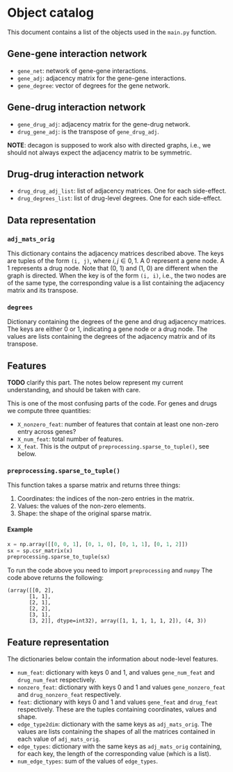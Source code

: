 # Object catalog

This document contains a list of the objects used in the `main.py` function.
 
## Gene-gene interaction network

- `gene_net`: network of gene-gene interactions.
- `gene_adj`: adjacency matrix for the gene-gene interactions.
- `gene_degree`: vector of degrees for the gene network.

## Gene-drug interaction network
- `gene_drug_adj`: adjacency matrix for the gene-drug network.
- `drug_gene_adj`: is the transpose of `gene_drug_adj`.

**NOTE**: decagon is supposed to work also with directed graphs, i.e., we should not always expect the adjacency matrix to be symmetric.

## Drug-drug interaction network

- `drug_drug_adj_list`: list of adjacency matrices. One for each side-effect.
- `drug_degrees_list`: list of drug-level degrees. One for each side-effect.

## Data representation

### `adj_mats_orig`

This dictionary contains the adjacency matrices described above. The keys are tuples of the form `(i, j)`, where $i, j \in {0, 1}$. A 0 represent a gene node. A 1 represents a drug node. Note that (0, 1) and (1, 0) are different when the graph is directed. When the key is of the form `(i, i)`, i.e., the two nodes are of the same type, the corresponding value is a list containing the adjacency matrix and its transpose.

### `degrees`

Dictionary containing the degrees of the gene and drug adjacency matrices. The keys are either 0 or 1, indicating a gene node or a drug node. The values are lists containing the degrees of the adjacency matrix and of its transpose.

## Features

**TODO** clarify this part. The notes below represent my current understanding, and should be taken with care.

This is one of the most confusing parts of the code. For genes and drugs we compute three quantities:

- `X_nonzero_feat`: number of features that contain at least one non-zero entry across genes?
- `X_num_feat`: total number of features.
- `X_feat`. This is the output of `preprocessing.sparse_to_tuple()`, see below.

### `preprocessing.sparse_to_tuple()`

This function takes a sparse matrix and returns three things:

1. Coordinates: the indices of the non-zero entries in the matrix.
2. Values: the values of the non-zero elements.
3. Shape: the shape of the original sparse matrix.

#### Example

```py
x = np.array([[0, 0, 1], [0, 1, 0], [0, 1, 1], [0, 1, 2]])
sx = sp.csr_matrix(x)
preprocessing.sparse_to_tuple(sx)
```

To run the code above you need to import `preprocessing` and `numpy`
The code above returns the following:

```
(array([[0, 2],
       [1, 1],
       [2, 1],
       [2, 2],
       [3, 1],
       [3, 2]], dtype=int32), array([1, 1, 1, 1, 1, 2]), (4, 3))
```

## Feature representation

The dictionaries below contain the information about node-level features.

- `num_feat`: dictionary with keys 0 and 1, and values `gene_num_feat` and `drug_num_feat` respectively.
- `nonzero_feat`: dictionary with keys 0 and 1 and values `gene_nonzero_feat` and `drug_nonzero_feat` respectively.
- `feat`: dictionary with keys 0 and 1 and values `gene_feat` and `drug_feat` respectively. These are the tuples containing coordinates, values and shape.
- `edge_type2dim`: dictionary with the same keys as `adj_mats_orig`. The values are lists containing the shapes of all the matrices contained in each value of `adj_mats_orig`.
- `edge_types`: dictionary with the same keys as `adj_mats_orig` containing, for each key, the length of the corresponding value (which is a list).
- `num_edge_types`: sum of the values of `edge_types`.
